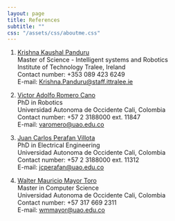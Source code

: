 ```yaml
---
layout: page
title: References
subtitle: ""
css: "/assets/css/aboutme.css"
---
```


1. <a href="http://imar.ie/zee_team/krishna-panduru/" target="_blank">Krishna Kaushal Panduru</a><br>
Master of Science - Intelligent systems and Robotics<br>
Institute of Technology Tralee, Ireland<br>
Contact number: +353 089 423 6249<br>
E-mail: Krishna.Panduru@staff.ittralee.ie

2. <a href="https://www.linkedin.com/in/victor-romero-cano-63189820/" target="_blank">Victor Adolfo Romero Cano</a><br>
PhD in Robotics<br>
Universidad Autonoma de Occidente Cali, Colombia<br>
Contact number: +57 2 3188000 ext. 11847<br>
E-mail: varomero@uao.edu.co

3. <a href="https://www.linkedin.com/in/juanperafan/" target="_blank">Juan Carlos Perafan Villota</a><br>
PhD in Electrical Engineering<br>
Universidad Autonoma de Occidente Cali, Colombia<br>
Contact number: +57 2 3188000 ext. 11312<br>
E-mail: jcperafan@uao.edu.co

4. <a href="https://www.linkedin.com/in/walter-mayor/" target="_blank">Walter Mauricio Mayor Toro</a><br>
Master in Computer Science<br>
Universidad Autonoma de Occidente Cali, Colombia<br>
Contact number: +57 317 669 2311<br>
E-mail: wmmayor@uao.edu.co
